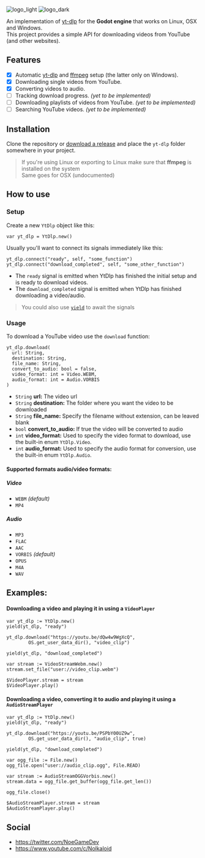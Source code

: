 ![logo_light](https://user-images.githubusercontent.com/30960698/176983082-18bf15ee-3144-4a54-bab9-bbb9650e63a3.png#gh-light-mode-only)
![logo_dark](https://user-images.githubusercontent.com/30960698/176983087-022d7ccd-d94c-43da-a8ff-f8f5736d9c3b.png#gh-dark-mode-only)

An implementation of [yt-dlp](https://github.com/yt-dlp/yt-dlp) for the **Godot engine** that works on Linux, OSX and Windows.\
This project provides a simple API for downloading videos from YouTube (and other websites).

## Features
 - [x] Automatic [yt-dlp](https://github.com/yt-dlp/yt-dlp) and [ffmpeg](https://www.ffmpeg.org/) setup (the latter only on Windows).
 - [x] Downloading single videos from YouTube.
 - [x] Converting videos to audio.
 - [ ] Tracking download progress. *(yet to be implemented)*
 - [ ] Downloading playlists of videos from YouTube. *(yet to be implemented)*
 - [ ] Searching YouTube videos. *(yet to be implemented)*
 
## Installation

Clone the repository or [download a release](https://github.com/Nolkaloid/godot-yt-dlp/releases/latest/download/godot-yt-dlp.zip) and place the `yt-dlp` folder somewhere in your project.

> If you're using Linux or exporting to Linux make sure that **ffmpeg** is installed on the system  
> Same goes for OSX (undocumented)

## How to use

### Setup

Create a new `YtDlp` object like this:

```gdscript
var yt_dlp = YtDlp.new()
```

Usually you'll want to connect its signals immediately like this:

```gdscript
yt_dlp.connect("ready", self, "some_function")
yt_dlp.connect("download_completed", self, "some_other_function")
```

 - The `ready` signal is emitted when YtDlp has finished the initial setup and is ready to download videos. 
 - The `download_completed` signal is emitted when YtDlp has finished downloading a video/audio.

> You could also use [`yield`](https://docs.godotengine.org/en/stable/tutorials/scripting/gdscript/gdscript_basics.html#coroutines-signals) to await the signals

### Usage

To download a YouTube video use the `download` function:

```gdscript
yt_dlp.download(
  url: String,
  destination: String,
  file_name: String,
  convert_to_audio: bool = false,
  video_format: int = Video.WEBM,
  audio_format: int = Audio.VORBIS
)
```
 - `String` **url:** The video url 
 - `String` **destination:** The folder where you want the video to be downloaded
 - `String` **file_name:** Specify the filename without extension, can be leaved blank
 - `bool` **convert_to_audio:** If true the video will be converted to audio
 - `int`  **video_format:** Used to specify the video format to download, use the built-in enum `YtDlp.Video`.
 - `int` **audio_format:** Used to specify the audio format for conversion, use the built-in enum `YtDlp.Audio`.
 
 #### Supported formats audio/video formats:
 
 ##### Video
 - `WEBM` *(default)*
 - `MP4`
 
 ##### Audio
 - `MP3`
 - `FLAC`
 - `AAC`
 - `VORBIS` *(default)*
 - `OPUS`
 - `M4A`
 - `WAV`
 
 ## Examples:
 
 #### Downloading a video and playing it in using a `VideoPlayer`
```gdscript
var yt_dlp := YtDlp.new()
yield(yt_dlp, "ready")

yt_dlp.download("https://youtu.be/dQw4w9WgXcQ",
		OS.get_user_data_dir(), "video_clip")

yield(yt_dlp, "download_completed")

var stream := VideoStreamWebm.new()
stream.set_file("user://video_clip.webm")

$VideoPlayer.stream = stream
$VideoPlayer.play()
```

#### Downloading a video, converting it to audio and playing it using a `AudioStreamPlayer`

```gdscript
var yt_dlp := YtDlp.new()
yield(yt_dlp, "ready")

yt_dlp.download("https://youtu.be/PSPbY00UZ9w",
		OS.get_user_data_dir(), "audio_clip", true)

yield(yt_dlp, "download_completed")

var ogg_file := File.new()
ogg_file.open("user://audio_clip.ogg", File.READ)

var stream := AudioStreamOGGVorbis.new()
stream.data = ogg_file.get_buffer(ogg_file.get_len())

ogg_file.close()

$AudioStreamPlayer.stream = stream
$AudioStreamPlayer.play()
```

## Social

- https://twitter.com/NoeGameDev
- https://www.youtube.com/c/Nolkaloid
